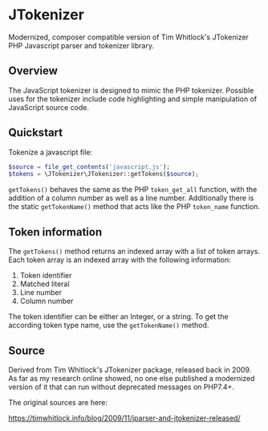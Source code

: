 # JTokenizer

Modernized, composer compatible version of Tim Whitlock's JTokenizer PHP Javascript parser and tokenizer library.

## Overview

The JavaScript tokenizer is designed to mimic the PHP tokenizer. Possible uses for the 
tokenizer include code highlighting and simple manipulation of JavaScript source code.

## Quickstart

Tokenize a javascript file:

```php
$source = file_get_contents('javascript.js');
$tokens = \JTokenizer\JTokenizer::getTokens($source);
```

`getTokens()` behaves the same as the PHP `token_get_all` function, with the addition of 
a column number as well as a line number. Additionally there is the static `getTokenName()`
method that acts like the PHP `token_name` function.

## Token information

The `getTokens()` method returns an indexed array with a list of token arrays. Each token 
array is an indexed array with the following information:

1) Token identifier
2) Matched literal
3) Line number
4) Column number

The token identifier can be either an Integer, or a string. To get the according token
type name, use the `getTokenName()` method.

## Source

Derived from Tim Whitlock's JTokenizer package, released back in 2009. As far as 
my research online showed, no one else published a modernized version of it that
can run without deprecated messages on PHP7.4+.

The original sources are here:

https://timwhitlock.info/blog/2009/11/jparser-and-jtokenizer-released/

